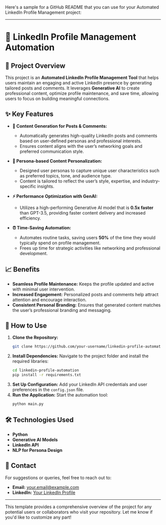 Here's a sample for a GitHub README that you can use for your Automated LinkedIn Profile Management project:

---

# 🔗 LinkedIn Profile Management Automation

## 📜 Project Overview
This project is an **Automated LinkedIn Profile Management Tool** that helps users maintain an engaging and active LinkedIn presence by generating tailored posts and comments. It leverages **Generative AI** to create professional content, optimize profile maintenance, and save time, allowing users to focus on building meaningful connections.

## ✨ Key Features
- **📃 Content Generation for Posts & Comments:**
  - Automatically generates high-quality LinkedIn posts and comments based on user-defined personas and professional interests.
  - Ensures content aligns with the user’s networking goals and preferred communication style.
  
- **👤 Persona-based Content Personalization:**
  - Designed user personas to capture unique user characteristics such as preferred topics, tone, and audience type.
  - Content is tailored to reflect the user’s style, expertise, and industry-specific insights.

- **⚡ Performance Optimization with GenAI:**
  - Utilizes a high-performing Generative AI model that is **0.5x faster** than GPT-3.5, providing faster content delivery and increased efficiency.
  
- **⏰ Time-Saving Automation:**
  - Automates routine tasks, saving users **50%** of the time they would typically spend on profile management.
  - Frees up time for strategic activities like networking and professional development.

## 📈 Benefits
- **Seamless Profile Maintenance:** Keeps the profile updated and active with minimal user intervention.
- **Increased Engagement:** Personalized posts and comments help attract attention and encourage interaction.
- **Consistent Personal Branding:** Ensures that generated content matches the user’s professional branding and messaging.

## 🚀 How to Use
1. **Clone the Repository:**
   ```bash
   git clone https://github.com/your-username/linkedin-profile-automation.git
   ```
2. **Install Dependencies:**
   Navigate to the project folder and install the required libraries:
   ```bash
   cd linkedin-profile-automation
   pip install -r requirements.txt
   ```
3. **Set Up Configuration:**
   Add your LinkedIn API credentials and user preferences in the `config.json` file.
4. **Run the Application:**
   Start the automation tool:
   ```bash
   python main.py
   ```

## 🛠️ Technologies Used
- **Python**
- **Generative AI Models**
- **LinkedIn API**
- **NLP for Persona Design**

## 📧 Contact
For suggestions or queries, feel free to reach out to:
- **Email:** [your.email@example.com](mailto:your.email@example.com)
- **LinkedIn:** [Your LinkedIn Profile](https://www.linkedin.com/in/your-profile/)

---

This template provides a comprehensive overview of the project for any potential users or collaborators who visit your repository. Let me know if you'd like to customize any part!
